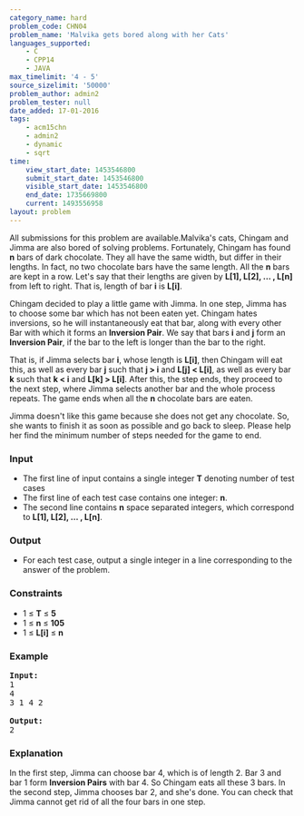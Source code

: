 ```yaml
---
category_name: hard
problem_code: CHN04
problem_name: 'Malvika gets bored along with her Cats'
languages_supported:
    - C
    - CPP14
    - JAVA
max_timelimit: '4 - 5'
source_sizelimit: '50000'
problem_author: admin2
problem_tester: null
date_added: 17-01-2016
tags:
    - acm15chn
    - admin2
    - dynamic
    - sqrt
time:
    view_start_date: 1453546800
    submit_start_date: 1453546800
    visible_start_date: 1453546800
    end_date: 1735669800
    current: 1493556958
layout: problem
---
```

All submissions for this problem are available.Malvika's cats, Chingam and Jimma are also bored of solving problems. Fortunately, Chingam has found **n** bars of dark chocolate. They all have the same width, but differ in their lengths. In fact, no two chocolate bars have the same length. All the **n** bars are kept in a row. Let's say that their lengths are given by **L\[1\], L\[2\], … , L\[n\]** from left to right. That is, length of bar **i** is **L\[i\]**.

Chingam decided to play a little game with Jimma. In one step, Jimma has to choose some bar which has not been eaten yet. Chingam hates inversions, so he will instantaneously eat that bar, along with every other Bar with which it forms an **Inversion Pair**. We say that bars **i** and **j** form an **Inversion Pair**, if the bar to the left is longer than the bar to the right.

That is, if Jimma selects bar **i**, whose length is **L\[i\]**, then Chingam will eat this, as well as every bar **j** such that **j > i** and **L\[j\] < L\[i\]**, as well as every bar **k** such that **k < i** and **L\[k\] > L\[i\]**. After this, the step ends, they proceed to the next step, where Jimma selects another bar and the whole process repeats. The game ends when all the **n** chocolate bars are eaten.

Jimma doesn't like this game because she does not get any chocolate. So, she wants to finish it as soon as possible and go back to sleep. Please help her find the minimum number of steps needed for the game to end.

### Input

- The first line of input contains a single integer **T** denoting number of test cases
- The first line of each test case contains one integer: **n**.
- The second line contains **n** space separated integers, which correspond to **L\[1\], L\[2\], … , L\[n\]**.

### Output

- For each test case, output a single integer in a line corresponding to the answer of the problem.

### Constraints

- 1 ≤ **T** ≤ **5**
- 1 ≤ **n** ≤ **105**
- 1 ≤ **L\[i\]** ≤ **n**

### Example

<pre><b>Input:</b>
1
4
3 1 4 2

<b>Output:</b>
2
</pre>
### Explanation

In the first step, Jimma can choose bar 4, which is of length 2. Bar 3 and bar 1 form **Inversion Pairs** with bar 4. So Chingam eats all these 3 bars. In the second step, Jimma chooses bar 2, and she's done. You can check that Jimma cannot get rid of all the four bars in one step.
